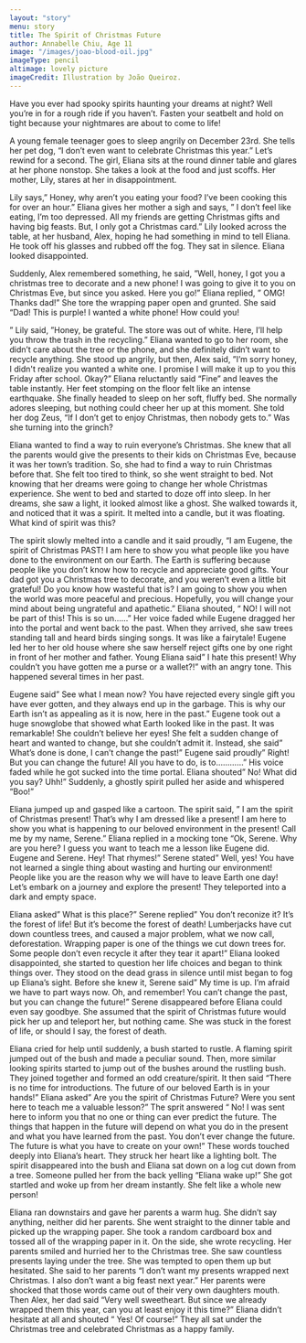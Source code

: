 ```yaml
---
layout: "story"
menu: story
title: The Spirit of Christmas Future
author: Annabelle Chiu, Age 11
image: "/images/joao-blood-oil.jpg"
imageType: pencil
altimage: lovely picture
imageCredit: Illustration by João Queiroz.
---
```


Have you ever had spooky spirits haunting your dreams at night? Well you’re in for a rough ride if you haven’t. Fasten your seatbelt and hold on tight because your nightmares are about to come to life!

A young female teenager goes to sleep angrily on December 23rd. She tells her pet dog, “I don’t even want to celebrate Christmas this year.” Let’s rewind for a second. The girl, Eliana sits at the round dinner table and glares at her phone nonstop. She takes a look at the food and just scoffs. Her mother, Lily, stares at her in disappointment.

 Lily says,” Honey, why aren’t you eating your food? I’ve been cooking this for over an hour.” Eliana gives her mother a sigh and says, ” I don’t feel like eating, I’m too depressed. All my friends are getting Christmas gifts and having big feasts. But, I only got a Christmas card.” Lily looked across the table, at her husband, Alex, hoping he had something in mind to tell Eliana. He took off his glasses and rubbed off the fog. They sat in silence. Eliana looked disappointed.

Suddenly, Alex remembered something, he said, ”Well, honey, I got you a christmas tree to decorate and a new phone! I was going to give it to you on Christmas Eve, but since you asked. Here you go!” Eliana replied, ” OMG! Thanks dad!” She tore the wrapping paper open and grunted. She said “Dad! This is purple! I wanted a white phone! How could you!

” Lily said, ”Honey, be grateful. The store was out of white. Here, I’ll help you throw the trash in the recycling.” Eliana wanted to go to her room, she didn’t care about the tree or the phone, and she definitely didn’t want to recycle anything. She stood up angrily, but then, Alex said, ”I’m sorry honey, I didn't realize you wanted a white one. I promise I will make it up to you this Friday after school. Okay?” Eliana reluctantly said “Fine” and leaves the table instantly. Her feet stomping on the floor felt like an intense earthquake. She finally headed to sleep on her soft, fluffy bed. She normally adores sleeping, but nothing could cheer her up at this moment. She told her dog Zeus, “If I don’t get to enjoy Christmas, then nobody gets to.” Was she turning into the grinch?

Eliana wanted to find a way to ruin everyone’s Christmas. She knew that all the parents would give the presents to their kids on Christmas Eve, because it was her town’s tradition. So, she had to find a way to ruin Christmas before that. She felt too tired to think, so she went straight to bed. Not knowing that her dreams were going to change her whole Christmas experience. She went to bed and started to doze off into sleep. In her dreams, she saw a light, it looked almost like a ghost. She walked towards it, and noticed that it was a spirit. It melted into a candle, but it was floating. What kind of spirit was this?

The spirit slowly melted into a candle and it said proudly, “I am Eugene, the spirit of Christmas PAST! I am here to show you what people like you have done to the environment on our Earth. The Earth is suffering because people like you don’t know how to recycle and appreciate good gifts. Your dad got you a Christmas tree to decorate, and you weren’t even a little bit grateful! Do you know how wasteful that is? I am going to show you when the world was more peaceful and precious. Hopefully, you will change your mind about being ungrateful and apathetic.” Eliana shouted, “ NO! I will not be part of this! This is so un……” Her voice faded while Eugene dragged her into the portal and went back to the past. When they arrived, she saw trees standing tall and heard birds singing songs. It was like a fairytale! Eugene led her to her old house where she saw herself reject gifts one by one right in front of her mother and father. Young Eliana said” I hate this present! Why couldn’t you have gotten me a purse or a wallet?!” with an angry tone. This happened several times in her past. 

Eugene said” See what I mean now? You have rejected every single gift you have ever gotten, and they always end up in the garbage. This is why our Earth isn’t as appealing as it is now, here in the past.” Eugene took out a huge snowglobe that showed what Earth looked like in the past. It was remarkable! She couldn’t believe her eyes! She felt a sudden change of heart and wanted to change, but she couldn’t admit it. Instead, she said” What’s done is done, I can’t change the past!” Eugene said proudly” Right! But you can change the future! All you have to do, is to…………” His voice faded while he got sucked into the time portal. Eliana shouted” No! What did you say? Uhh!” Suddenly, a ghostly spirit pulled her aside and whispered “Boo!”

Eliana jumped up and gasped like a cartoon. The spirit said, ” I am the spirit of Christmas present! That’s why I am dressed like a present! I am here to show you what is happening to our beloved environment in the present! Call me by my name, Serene.” Eliana replied in a mocking tone “Ok, Serene. Why are you here? I guess you want to teach me a lesson like Eugene did. Eugene and Serene. Hey! That rhymes!” Serene stated” Well, yes! You have not learned a single thing about wasting and hurting our environment! People like you are the reason why we will have to leave Earth one day! Let’s embark on a journey and explore the present! They teleported into a dark and empty space. 

Eliana asked” What is this place?” Serene replied” You don’t reconize it? It’s the forest of life! But it’s become the forest of death! Lumberjacks have cut down countless trees, and caused a major problem, what we now call, deforestation. Wrapping paper is one of the things we cut down trees for. Some people don’t even recycle it after they tear it apart!” Eliana looked disappointed, she started to question her life choices and began to think things over. They stood on the dead grass in silence until mist began to fog up Eliana’s sight. Before she knew it, Serene said” My time is up. I’m afraid we have to part ways now. Oh, and remember! You can’t change the past, but you can change the future!” Serene disappeared before Eliana could even say goodbye. She assumed that the spirit of Christmas future would pick her up and teleport her, but nothing came. She was stuck in the forest of life, or should I say, the forest of death.

Eliana cried for help until suddenly, a bush started to rustle. A flaming spirit jumped out of the bush and made a peculiar sound. Then, more similar looking spirits started to jump out of the bushes around the rustling bush. They joined together and formed an odd creature/spirit. It then said “There is no time for introductions. The future of our beloved Earth is in your hands!” Eliana asked” Are you the spirit of Christmas Future? Were you sent here to teach me a valuable lesson?” The sprit answered “ No! I was sent here to inform you that no one or thing can ever predict the future. The things that happen in the future will depend on what you do in the present and what you have learned from the past. You don’t ever change the future. The future is what you have to create on your own!” These words touched deeply into Eliana’s heart. They struck her heart like a lighting bolt. The spirit disappeared into the bush and Eliana sat down on a log cut down from a tree. Someone pulled her from the back yelling “Eliana wake up!” She got startled and woke up from her dream instantly. She felt like a whole new person!

Eliana ran downstairs and gave her parents a warm hug. She didn’t say anything, neither did her parents. She went straight to the dinner table and picked up the wrapping paper. She took a random cardboard box and tossed all of the wrapping paper in it. On the side, she wrote recycling. Her parents smiled and hurried her to the Christmas tree. She saw countless presents laying under the tree. She was tempted to open them up but hesitated. She said to her parents “I don’t want my presents wrapped next Christmas. I also don’t want a big feast next year.” Her parents were shocked that those words came out of their very own daughters mouth. Then Alex, her dad said “Very well sweetheart. But since we already wrapped them this year, can you at least enjoy it this time?” Eliana didn’t hesitate at all and shouted “ Yes! Of course!” They all sat under the Christmas tree and celebrated Christmas as a happy family.

